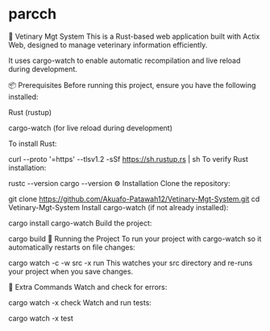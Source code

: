 # parcch


🚀 Vetinary Mgt System
This is a Rust-based web application built with Actix Web, designed to manage veterinary information efficiently.

It uses cargo-watch to enable automatic recompilation and live reload during development.

📦 Prerequisites
Before running this project, ensure you have the following installed:

Rust (rustup)

cargo-watch (for live reload during development)

To install Rust:

curl --proto '=https' --tlsv1.2 -sSf https://sh.rustup.rs | sh
To verify Rust installation:

rustc --version
cargo --version
⚙️ Installation
Clone the repository:

git clone https://github.com/Akuafo-Patawah12/Vetinary-Mgt-System.git
cd Vetinary-Mgt-System
Install cargo-watch (if not already installed):

cargo install cargo-watch
Build the project:

cargo build
🚀 Running the Project
To run your project with cargo-watch so it automatically restarts on file changes:


cargo watch -c -w src -x run
This watches your src directory and re-runs your project when you save changes.


🧪 Extra Commands
Watch and check for errors:

cargo watch -x check
Watch and run tests:

cargo watch -x test

